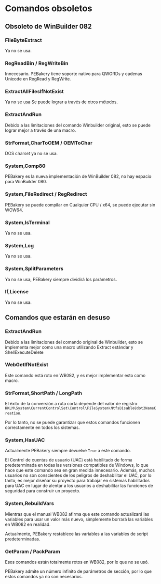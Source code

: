 # Comandos obsoletos

## Obsoleto de WinBuilder 082

### FileByteExtract

Ya no se usa.

### RegReadBin / RegWriteBin

Innecesario. PEBakery tiene soporte nativo para QWORDs y cadenas Unicode en RegRead y RegWrite.

### ExtractAllFilesIfNotExist

Ya no se usa Se puede lograr a través de otros métodos.

### ExtractAndRun

Debido a las limitaciones del comando Winbuilder original, esto se puede lograr mejor a través de una macro.

### StrFormat,CharToOEM / OEMToChar

DOS charset ya no se usa.

### System,Comp80

PEBakery es la nueva implementación de WinBuilder 082, no hay espacio para WinBuilder 080.

### System,FileRedirect / RegRedirect

PEBakery se puede compilar en Cualquier CPU / x64, se puede ejecutar sin WOW64.

### System,IsTerminal

Ya no se usa.

### System,Log

Ya no se usa.

### System,SplitParameters

Ya no se usa, PEBakery siempre dividirá los parámetros.

### If,License

Ya no se usa.

## Comandos que estarán en desuso

### ExtractAndRun

Debido a las limitaciones del comando original de Winbuilder, esto se implementa mejor como una macro utilizando Extract estándar y ShellExecuteDelete

### WebGetIfNotExist

Este comando está roto en WB082, y es mejor implementar esto como macro.

### StrFormat,ShortPath / LongPath

El éxito de la conversión a ruta corta depende del valor de registro `HKLM\System\CurrentControlSet\Control\FileSystem\NtfsDisable8dot3NameCreation`.

Por lo tanto, no se puede garantizar que estos comandos funcionen correctamente en todos los sistemas.

### System,HasUAC

Actualmente PEBakery siempre devuelve `True` a este comando.

El Control de cuentas de usuario (UAC) está habilitado de forma predeterminada en todas las versiones compatibles de Windows, lo que hace que este comando sea en gran medida innecesario. Además, muchos usuarios no son conscientes de los peligros de deshabilitar el UAC, por lo tanto, es mejor diseñar su proyecto para trabajar en sistemas habilitados para UAC en lugar de alentar a los usuarios a deshabilitar las funciones de seguridad para construir un proyecto.

### System,RebuildVars

Mientras que el manual WB082 afirma que este comando actualizará las variables para usar un valor más nuevo, simplemente borrará las variables en WB082 en realidad.

Actualmente, PEBakery restablece las variables a las variables de script predeterminadas.

### GetParam / PackParam

Esos comandos están totalmente rotos en WB082, por lo que no se usó.

PEBakery admite un número infinito de parámetros de sección, por lo que estos comandos ya no son necesarios.
